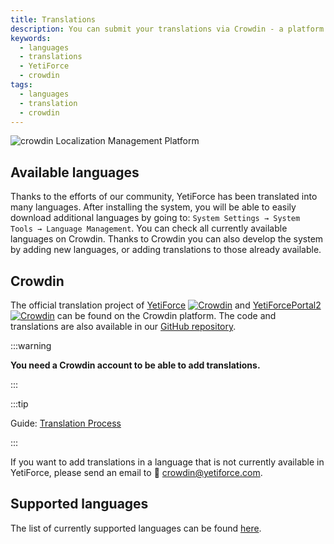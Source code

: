 ```yaml
---
title: Translations
description: You can submit your translations via Crowdin - a platform that allows the Community to translate software into any language.
keywords:
  - languages
  - translations
  - YetiForce
  - crowdin
tags:
  - languages
  - translation
  - crowdin
---
```


![crowdin Localization Management Platform](https://support.crowdin.com/assets/logos/crowdin-logo-small-black.svg)

## Available languages

Thanks to the efforts of our community, YetiForce has been translated into many languages. After installing the system, you will be able to easily download additional languages by going to: `System Settings → System Tools → Language Management`. You can check all currently available languages on Crowdin. Thanks to Crowdin you can also develop the system by adding new languages, or adding translations to those already available.

## Crowdin

The official translation project of [YetiForce](https://crowdin.com/project/yetiforcecrm) [![Crowdin](https://badges.crowdin.net/yetiforcecrm/localized.svg)](https://crowdin.com/project/yetiforcecrm) and [YetiForcePortal2](https://crowdin.com/project/yetiforceportal2) [![Crowdin](https://badges.crowdin.net/yetiforceportal2/localized.svg)](https://crowdin.com/project/yetiforceportal2) can be found on the Crowdin platform. The code and translations are also available in our [GitHub repository](https://github.com/YetiForceCompany/YetiForceCRM).

:::warning

**You need a Crowdin account to be able to add translations.**

:::

:::tip

Guide: [Translation Process](https://support.crowdin.com/crowdin-intro/#translation-process)

:::

If you want to add translations in a language that is not currently available in YetiForce, please send an email to 📧 crowdin@yetiforce.com.

## Supported languages

The list of currently supported languages can be found [here](https://crowdin.com/project/yetiforcecrm).
